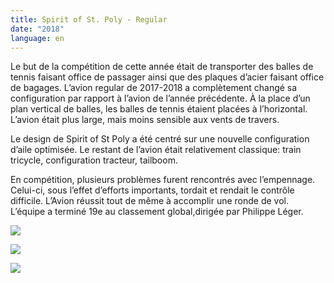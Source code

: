 ```yaml
---
title: Spirit of St. Poly - Regular
date: "2018"
language: en
---
```

Le but de la compétition de cette année était de transporter des balles de tennis faisant office de passager ainsi que des plaques d’acier faisant office de bagages. L’avion regular de 2017-2018 a complètement changé sa configuration par rapport à l’avion de l’année précédente. À la place d’un plan vertical de balles, les balles de tennis étaient placées à l’horizontal. L’avion était plus large, mais moins sensible aux vents de travers. 

Le design de Spirit of St Poly a été centré sur une nouvelle configuration d’aile optimisée. Le restant de l’avion était relativement classique: train tricycle, configuration tracteur, tailboom. 

En compétition, plusieurs problèmes furent rencontrés avec l’empennage. Celui-ci, sous l’effet d’efforts importants, tordait et rendait le contrôle difficile. L’Avion réussit tout de même à accomplir une ronde de vol. L’équipe a terminé 19e au classement global,dirigée par Philippe Léger.

![](https://res.cloudinary.com/decninixz/image/upload/v1595355679/avion_cargo_site_web_full_res-0279_knrb6j.jpg)

![](https://res.cloudinary.com/decninixz/image/upload/v1595355682/avion_cargo_site_web_full_res-0358_ikdfzk.jpg)

![](https://res.cloudinary.com/decninixz/image/upload/v1595355684/avion_cargo_site_web_full_res-2760_pjnddr.jpg)